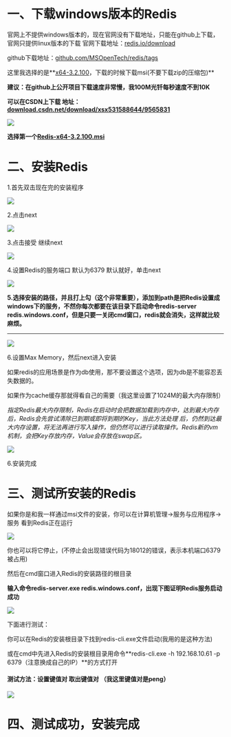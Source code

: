 # 一、下载windows版本的Redis<br>

官网上不提供windows版本的，现在官网没有下载地址，只能在github上下载，官网只提供linux版本的下载    官网下载地址：[redis.io/download](https://link.jianshu.com/?t=https://redis.io/download)  

github下载地址：[github.com/MSOpenTech/redis/tags](https://link.jianshu.com/?t=https://github.com/MSOpenTech/redis/tags)

这里我选择的是**[x64-3.2.100](https://link.jianshu.com/?t=https://github.com/MSOpenTech/redis/releases/download/win-3.2.100/Redis-x64-3.2.100.msi)，下载的时候下载msi(不要下载zip的压缩包)**

**建议：在github上公开项目下载速度非常慢，我100M光钎每秒速度不到10K**

**可以在CSDN上下载     地址：[download.csdn.net/download/xsx531588644/9565831](https://link.jianshu.com/?t=http://download.csdn.net/download/xsx531588644/9565831)**

![](https://upload-images.jianshu.io/upload_images/4630295-98b8c3f50460e9c5.png?imageMogr2/auto-orient/strip%7CimageView2/2/w/700)

**选择第一个[**Redis-x64-3.2.100.msi**](https://link.jianshu.com/?t=https://github.com/MSOpenTech/redis/releases/download/win-3.2.100/Redis-x64-3.2.100.msi)**

# 二、安装Redis

1.首先双击现在完的安装程序

![](https://upload-images.jianshu.io/upload_images/4630295-d766107c7218b82f.png?imageMogr2/auto-orient/strip%7CimageView2/2/w/507)

2.点击next

![](https://upload-images.jianshu.io/upload_images/4630295-4bca39073e50fc63.png?imageMogr2/auto-orient/strip%7CimageView2/2/w/499)

3.点击接受  继续next

![](https://upload-images.jianshu.io/upload_images/4630295-0f873f3227c5ad47.png?imageMogr2/auto-orient/strip%7CimageView2/2/w/507)

4.设置Redis的服务端口   默认为6379    默认就好，单击next

![](https://upload-images.jianshu.io/upload_images/4630295-77dc7c5df24e27ca.png?imageMogr2/auto-orient/strip%7CimageView2/2/w/506)

**5.选择安装的路径，并且打上勾（这个非常重要），添加到path是把Redis设置成windows下的服务，不然你每次都要在该目录下启动命令redis-server redis.windows.conf，但是只要一关闭cmd窗口，redis就会消失，这样就比较麻烦。**

****

![](https://upload-images.jianshu.io/upload_images/4630295-045ab227dece2445.png?imageMogr2/auto-orient/strip%7CimageView2/2/w/499)

6.设置Max Memory，然后next进入安装

如果redis的应用场景是作为db使用，那不要设置这个选项，因为db是不能容忍丢失数据的。  

如果作为cache缓存那就得看自己的需要（我这里设置了1024M的最大内存限制）

_指定Redis最大内存限制，Redis在启动时会把数据加载到内存中，达到最大内存后，Redis会先尝试清除已到期或即将到期的Key，当此方法处理 后，仍然到达最大内存设置，将无法再进行写入操作，但仍然可以进行读取操作。Redis新的vm机制，会把Key存放内存，Value会存放在swap区。_

![](https://upload-images.jianshu.io/upload_images/4630295-198a1b7431a6409e.png?imageMogr2/auto-orient/strip%7CimageView2/2/w/498)

6.安装完成  

# 三、测试所安装的Redis

如果你是和我一样通过msi文件的安装，你可以在计算机管理→服务与应用程序→服务  看到Redis正在运行

![](https://upload-images.jianshu.io/upload_images/4630295-1181afad8c8a7870.png?imageMogr2/auto-orient/strip%7CimageView2/2/w/417)

你也可以将它停止，(不停止会出现错误代码为18012的错误，表示本机端口6379被占用)

然后在cmd窗口进入Redis的安装路径的根目录  

**输入命令redis-server.exe redis.windows.conf，出现下图证明Redis服务启动成功**

![](https://upload-images.jianshu.io/upload_images/4630295-44da360c00dfa4e5.png?imageMogr2/auto-orient/strip%7CimageView2/2/w/663)

下面进行测试：

你可以在Redis的安装根目录下找到redis-cli.exe文件启动(我用的是这种方法)

或在cmd中先进入Redis的安装根目录用命令**redis-cli.exe -h 192.168.10.61 -p 6379（注意换成自己的IP）**的方式打开

#### 测试方法：设置键值对    取出键值对  （我这里键值对是peng）

![](https://upload-images.jianshu.io/upload_images/4630295-8d2848c6d9e9c633.png?imageMogr2/auto-orient/strip%7CimageView2/2/w/670)

# 四、测试成功，安装完成
